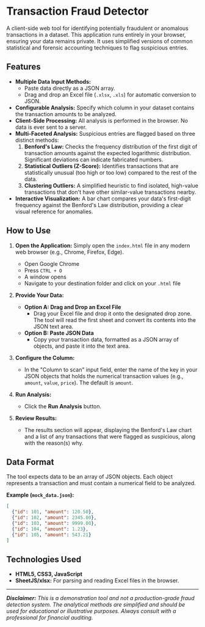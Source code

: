 # Transaction Fraud Detector

A client-side web tool for identifying potentially fraudulent or anomalous transactions in a dataset. This application runs entirely in your browser, ensuring your data remains private. It uses simplified versions of common statistical and forensic accounting techniques to flag suspicious entries.

 <!-- It's recommended to add a screenshot of your application here -->

## Features

*   **Multiple Data Input Methods:**
    *   Paste data directly as a JSON array.
    *   Drag and drop an Excel file (`.xlsx`, `.xls`) for automatic conversion to JSON.
*   **Configurable Analysis:** Specify which column in your dataset contains the transaction amounts to be analyzed.
*   **Client-Side Processing:** All analysis is performed in the browser. No data is ever sent to a server.
*   **Multi-Faceted Analysis:** Suspicious entries are flagged based on three distinct methods:
    1.  **Benford's Law:** Checks the frequency distribution of the first digit of transaction amounts against the expected logarithmic distribution. Significant deviations can indicate fabricated numbers.
    2.  **Statistical Outliers (Z-Score):** Identifies transactions that are statistically unusual (too high or too low) compared to the rest of the data.
    3.  **Clustering Outliers:** A simplified heuristic to find isolated, high-value transactions that don't have other similar-value transactions nearby.
*   **Interactive Visualization:** A bar chart compares your data's first-digit frequency against the Benford's Law distribution, providing a clear visual reference for anomalies.

## How to Use

1.  **Open the Application:** Simply open the `index.html` file in any modern web browser (e.g., Chrome, Firefox, Edge).
    * Open Google Chrome
    * Press `CTRL + O`
    * A window opens
    * Navigate to your destination folder and click on your `.html` file
2.  **Provide Your Data:**
    *   **Option A: Drag and Drop an Excel File**
        *   Drag your Excel file and drop it onto the designated drop zone. The tool will read the first sheet and convert its contents into the JSON text area.
    *   **Option B: Paste JSON Data**
        *   Copy your transaction data, formatted as a JSON array of objects, and paste it into the text area.

3.  **Configure the Column:**
    *   In the "Column to scan" input field, enter the name of the key in your JSON objects that holds the numerical transaction values (e.g., `amount`, `value`, `price`). The default is `amount`.

4.  **Run Analysis:**
    *   Click the **Run Analysis** button.

5.  **Review Results:**
    *   The results section will appear, displaying the Benford's Law chart and a list of any transactions that were flagged as suspicious, along with the reason(s) why.

## Data Format

The tool expects data to be an array of JSON objects. Each object represents a transaction and must contain a numerical field to be analyzed.

**Example (`mock_data.json`):**
```json
[
  {"id": 101, "amount": 120.50},
  {"id": 102, "amount": 2345.00},
  {"id": 103, "amount": 9999.00},
  {"id": 104, "amount": 1.23},
  {"id": 105, "amount": 543.21}
]
```

## Technologies Used

*   **HTML5, CSS3, JavaScript**
*   **SheetJS/xlsx:** For parsing and reading Excel files in the browser.

---

***Disclaimer:** This is a demonstration tool and not a production-grade fraud detection system. The analytical methods are simplified and should be used for educational or illustrative purposes. Always consult with a professional for financial auditing.*